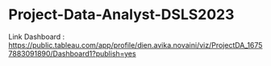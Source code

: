 # Project-Data-Analyst-DSLS2023

Link Dashboard : https://public.tableau.com/app/profile/dien.avika.novaini/viz/ProjectDA_16757883091890/Dashboard1?publish=yes
